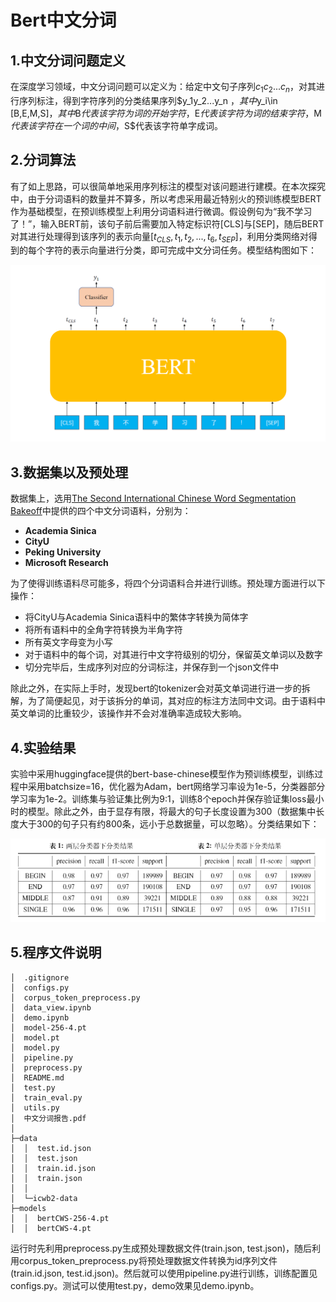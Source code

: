 # Bert中文分词

## 1.中文分词问题定义

在深度学习领域，中文分词问题可以定义为：给定中文句子序列$c_1c_2...c_n$，对其进行序列标注，得到字符序列的分类结果序列$y_1y_2...y_n $，其中$y_i\in [B,E,M,S]$，其中$B$代表该字符为词的开始字符，$E$代表该字符为词的结束字符，$M$代表该字符在一个词的中间，$S$代表该字符单字成词。

## 2.分词算法

有了如上思路，可以很简单地采用序列标注的模型对该问题进行建模。在本次探究中，由于分词语料的数量并不算多，所以考虑采用最近特别火的预训练模型BERT作为基础模型，在预训练模型上利用分词语料进行微调。假设例句为“我不学习了！”，输入BERT前，该句子前后需要加入特定标识符[CLS]与[SEP]，随后BERT对其进行处理得到该序列的表示向量$[t_{CLS},t_1,t_2,...,t_6,t_{SEP}]$，利用分类网络对得到的每个字符的表示向量进行分类，即可完成中文分词任务。模型结构图如下：

![image-20201225110807717](README.assets/image-20201225110807717.png)

## 3.数据集以及预处理

数据集上，选用[The Second International Chinese Word Segmentation Bakeoff](http://sighan.cs.uchicago.edu/bakeoff2005/)中提供的四个中文分词语料，分别为：

- **Academia Sinica**
- **CityU**
- **Peking University**
- **Microsoft Research**

为了使得训练语料尽可能多，将四个分词语料合并进行训练。预处理方面进行以下操作：

- 将CityU与Academia Sinica语料中的繁体字转换为简体字
- 将所有语料中的全角字符转换为半角字符
- 所有英文字母变为小写
- 对于语料中的每个词，对其进行中文字符级别的切分，保留英文单词以及数字
- 切分完毕后，生成序列对应的分词标注，并保存到一个json文件中

除此之外，在实际上手时，发现bert的tokenizer会对英文单词进行进一步的拆解，为了简便起见，对于该拆分的单词，其对应的标注方法同中文词。由于语料中英文单词的比重较少，该操作并不会对准确率造成较大影响。

## 4.实验结果

实验中采用huggingface提供的bert-base-chinese模型作为预训练模型，训练过程中采用batchsize=16，优化器为Adam，bert网络学习率设为1e-5，分类器部分学习率为1e-2。训练集与验证集比例为9:1，训练8个epoch并保存验证集loss最小时的模型。除此之外，由于显存有限，将最大的句子长度设置为300（数据集中长度大于300的句子只有约800条，远小于总数据量，可以忽略）。分类结果如下：

![image-20201225111103021](README.assets/image-20201225111103021.png)

## 5.程序文件说明

```
│  .gitignore
│  configs.py
│  corpus_token_preprocess.py
│  data_view.ipynb
│  demo.ipynb
│  model-256-4.pt
│  model.pt
│  model.py
│  pipeline.py
│  preprocess.py
│  README.md
│  test.py
│  train_eval.py
│  utils.py
│  中文分词报告.pdf
│
├─data
│  │  test.id.json
│  │  test.json
│  │  train.id.json
│  │  train.json
│  │
│  └─icwb2-data
├─models
│  │  bertCWS-256-4.pt
│  │  bertCWS-4.pt
```

运行时先利用preprocess.py生成预处理数据文件(train.json, test.json)，随后利用corpus_token_preprocess.py将预处理数据文件转换为id序列文件(train.id.json, test.id.json)。然后就可以使用pipeline.py进行训练，训练配置见configs.py。测试可以使用test.py，demo效果见demo.ipynb。

